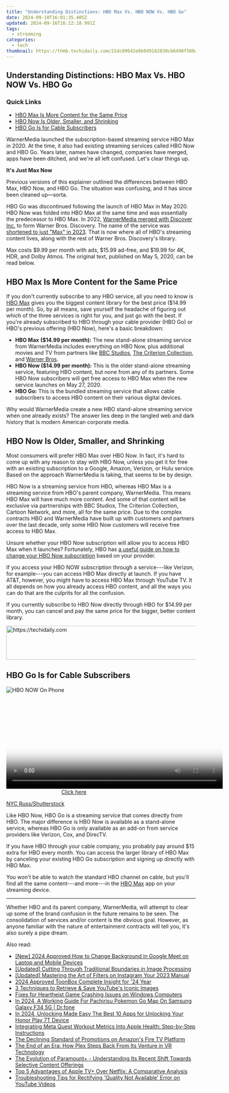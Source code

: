 ```yaml
---
title: "Understanding Distinctions: HBO Max Vs. HBO NOW Vs. HBO Go"
date: 2024-09-10T16:01:35.405Z
updated: 2024-09-16T16:12:18.991Z
tags:
  - streaming
categories:
  - tech
thumbnail: https://thmb.techidaily.com/21dc09642e8b9d9182830cb6498f509afd60ef4fb9e6e678414f0bc441ff1b6a.jpg
---
```


## Understanding Distinctions: HBO Max Vs. HBO NOW Vs. HBO Go

### Quick Links

* [HBO Max Is More Content for the Same Price](https://screen-video-capture.techidaily.com/new-2024-approved-dive-into-iphones-audio-memos-made-simple/)
* [HBO Now Is Older, Smaller, and Shrinking](https://fake-location.techidaily.com/how-to-stop-google-chrome-from-tracking-your-location-on-itel-a60s-drfone-by-drfone-virtual-android/)
* [HBO Go Is for Cable Subscribers](https://article-tips.techidaily.com/creative-vanguard-collection-free-3d-text-psds-classics-for-2024/)

 WarnerMedia launched the subscription-based streaming service HBO Max in 2020\. At the time, it also had existing streaming services called HBO Now and HBO Go. Years later, names have changed, companies have merged, apps have been ditched, and we're all left confused. Let's clear things up.

**It's Just Max Now** 

 Previous versions of this explainer outlined the differences between HBO Max, HBO Now, and HBO Go. The situation was confusing, and it has since been cleaned up—sorta.

 HBO Go was discontinued following the launch of HBO Max in May 2020\. HBO Now was folded into HBO Max at the same time and was essentially the predecessor to HBO Max. In 2022, [WarnerMedia merged with Discover Inc.](https://review-topics.techidaily.com/in-2024-fixing-foneazy-mockgo-not-working-on-vivo-s18e-drfone-by-drfone-virtual-android/) to form Warner Bros. Discovery. The name of the service was [shortened to just "Max" in 2023](https://smart-video-creator.techidaily.com/splice-video-editor-mac-version-download-and-install-today/). That is now where all of HBO's streaming content lives, along with the rest of Warner Bros. Discovery's library.

 Max costs $9.99 per month with ads, $15.99 ad-free, and $19.99 for 4K, HDR, and Dolby Atmos. The original text, published on May 5, 2020, can be read below.

##  HBO Max Is More Content for the Same Price

 If you don't currently subscribe to any HBO service, all you need to know is [HBO Max](https://track.flexlinkspro.com/g.ashx?foid=156085.101105873.1011126497&trid=1088663.218054&foc=16&fot=9999&fos=5&fobs=maxvsgovsnow) gives you the biggest content library for the best price ($14.99 per month). So, by all means, save yourself the headache of figuring out which of the three services is right for you, and just go with the best. If you're already subscribed to HBO through your cable provider (HBO Go) or HBO's previous offering (HBO Now), here's a basic breakdown:

* **HBO Max** **($14.99 per month):** The new stand-alone streaming service from WarnerMedia includes everything on HBO Now, plus additional movies and TV from partners like [BBC Studios](https://www.bbcstudios.com/), [The Criterion Collection](https://www.criterion.com/), and [Warner Bros](https://www.warnerbros.com/).
* **HBO Now ($14.99 per month):** This is the older stand-alone streaming service, featuring HBO content, but none from any of its partners. Some HBO Now subscribers will get free access to HBO Max when the new service launches on May 27, 2020.
* **HBO Go:** This is the bundled streaming service that allows cable subscribers to access HBO content on their various digital devices.

 Why would WarnerMedia create a new HBO stand-alone streaming service when one already exists? The answer lies deep in the tangled web and dark history that is modern American corporate media.

##  HBO Now Is Older, Smaller, and Shrinking

 Most consumers will prefer HBO Max over HBO Now. In fact, it's hard to come up with any reason to stay with HBO Now, unless you get it for free with an existing subscription to a Google, Amazon, Verizon, or Hulu service. Based on the approach WarnerMedia is taking, that seems to be by design.

 HBO Now is a streaming service from HBO, whereas HBO Max is a streaming service from HBO's parent company, WarnerMedia. This means HBO Max will have much more content. And some of that content will be exclusive via partnerships with BBC Studios, The Criterion Collection, Cartoon Network, and more, all for the same price. Due to the complex contracts HBO and WarnerMedia have built up with customers and partners over the last decade, only some HBO Now customers will receive free access to HBO Max.

 Unsure whether your HBO Now subscription will allow you to access HBO Max when it launches? Fortunately, HBO has [a useful guide on how to change your HBO Now subscription](https://help.hbonow.com/Answer/Detail/135#subscription-provider) based on your provider.

 If you access your HBO NOW subscription through a service---like Verizon, for example---you can access HBO Max directly at launch. If you have AT&T, however, you might have to access HBO Max through YouTube TV. It all depends on how you already access HBO content, and all the ways you can do that are the culprits for all the confusion.

 If you currently subscribe to HBO Now directly through HBO for $14.99 per month, you can cancel and pay the same price for the bigger, better content library.

<!-- affiliate ads begin -->
<a href="https://appsumo.8odi.net/c/5597632/2137413/7443" target="_top" id="2137413">
  <img src="//a.impactradius-go.com/display-ad/7443-2137413" border="0" alt="https://techidaily.com" width="728" height="90"/>
</a>
<img height="0" width="0" src="https://appsumo.8odi.net/i/5597632/2137413/7443" style="position:absolute;visibility:hidden;" border="0" />
<!-- affiliate ads end -->

##  HBO Go Is for Cable Subscribers

![HBO NOW On Phone](https://static1.howtogeekimages.com/wordpress/wp-content/uploads/2020/04/image-1.jpg) 

<!-- affiliate ads begin -->
<span id="1983473">
					<video width="576" height="240" style="cursor:pointer"
           poster="//a.impactradius-go.com/display-clicktoplayimage/1983473.png"
           onclick="if(!this.playClicked){this.play();this.setAttribute('controls',true);this.playClicked=true;}">
	   <source src="//a.impactradius-go.com/display-ad/22993-1983473">
	   <img src="//a.impactradius-go.com/display-clicktoplayimage/1983473.png" style="border: none; height: 100%; width: 100%; object-fit: contain">
	</video>
	<div style="width:360px;text-align:center"><a href="javascript:window.open(decodeURIComponent('https%3A%2F%2Fhomestyler.sjv.io%2Fc%2F5597632%2F1983473%2F22993'), '_blank');void(0);">Click here</a></div>
</span>
<img height="0" width="0" src="https://imp.pxf.io/i/5597632/1983473/22993" style="position:absolute;visibility:hidden;" border="0" />
<!-- affiliate ads end -->

[NYC Russ/Shutterstock](https://www.shutterstock.com/image-photo/smartphone-showing-hbo-now-application-logo-1447175852)

 Like HBO Now, HBO Go is a streaming service that comes directly from HBO. The major difference is HBO Now is available as a stand-alone service, whereas HBO Go is only available as an add-on from service providers like Verizon, Cox, and DirecTV.

 If you have HBO through your cable company, you probably pay around $15 extra for HBO every month. You can access the larger library of HBO Max by canceling your existing HBO Go subscription and signing up directly with HBO Max.

 You won't be able to watch the standard HBO channel on cable, but you'll find all the same content---and more---in the [HBO Max](https://track.flexlinkspro.com/g.ashx?foid=156085.101105873.1011126497&trid=1088663.218054&foc=16&fot=9999&fos=5&fobs=maxvsgovsnow) app on your streaming device.

---

 Whether HBO and its parent company, WarnerMedia, will attempt to clear up some of the brand confusion in the future remains to be seen. The consolidation of services and/or content is the obvious goal. However, as anyone familiar with the nature of entertainment contracts will tell you, it's also surely a pipe dream.

<ins class="adsbygoogle"
     style="display:block"
     data-ad-format="autorelaxed"
     data-ad-client="ca-pub-7571918770474297"
     data-ad-slot="1223367746"></ins>

<ins class="adsbygoogle"
     style="display:block"
     data-ad-client="ca-pub-7571918770474297"
     data-ad-slot="8358498916"
     data-ad-format="auto"
     data-full-width-responsive="true"></ins>

<span class="atpl-alsoreadstyle">Also read:</span>
<div><ul>
<li><a href="https://remote-screen-capture.techidaily.com/new-2024-approved-how-to-change-background-in-google-meet-on-laptop-and-mobile-devices/"><u>[New] 2024 Approved How to Change Background in Google Meet on Laptop and Mobile Devices</u></a></li>
<li><a href="https://fox-hovers.techidaily.com/updated-cutting-through-traditional-boundaries-in-image-processing/"><u>[Updated] Cutting Through Traditional Boundaries in Image Processing</u></a></li>
<li><a href="https://instagram-videos.techidaily.com/updated-mastering-the-art-of-filters-on-instagram-your-2023-manual/"><u>[Updated] Mastering the Art of Filters on Instagram Your 2023 Manual</u></a></li>
<li><a href="https://article-knowledge.techidaily.com/2024-approved-toonbox-complete-insight-for-24-year/"><u>2024 Approved ToonBox Complete Insight for '24 Year</u></a></li>
<li><a href="https://youtube-blog.techidaily.com/hniques-to-retrieve-and-save-youtubes-iconic-images/"><u>3 Techniques to Retrieve & Save YouTube's Iconic Images</u></a></li>
<li><a href="https://program-issues.techidaily.com/fixes-for-heartheist-game-crashing-issues-on-windows-computers/"><u>Fixes for Heartheist Game Crashing Issues on Windows Computers</u></a></li>
<li><a href="https://change-location.techidaily.com/in-2024-a-working-guide-for-pachirisu-pokemon-go-map-on-samsung-galaxy-f34-5g-drfone-by-drfone-virtual-android/"><u>In 2024, A Working Guide For Pachirisu Pokemon Go Map On Samsung Galaxy F34 5G | Dr.fone</u></a></li>
<li><a href="https://unlock-android.techidaily.com/in-2024-unlocking-made-easy-the-best-10-apps-for-unlocking-your-honor-play-7t-device-by-drfone-android/"><u>In 2024, Unlocking Made Easy The Best 10 Apps for Unlocking Your Honor Play 7T Device</u></a></li>
<li><a href="https://vp-tips.techidaily.com/integrating-meta-quest-workout-metrics-into-apple-health-step-by-step-instructions/"><u>Integrating Meta Quest Workout Metrics Into Apple Health: Step-by-Step Instructions</u></a></li>
<li><a href="https://media-tips.techidaily.com/the-declining-standard-of-promotions-on-amazons-fire-tv-platform/"><u>The Declining Standard of Promotions on Amazon's Fire TV Platform</u></a></li>
<li><a href="https://media-tips.techidaily.com/the-end-of-an-era-how-plex-steps-back-from-its-venture-in-vr-technology/"><u>The End of an Era: How Plex Steps Back From Its Venture in VR Technology</u></a></li>
<li><a href="https://media-tips.techidaily.com/the-evolution-of-paramountplus-understanding-its-recent-shift-towards-selective-content-offerings/"><u>The Evolution of Paramount+ - Understanding Its Recent Shift Towards Selective Content Offerings</u></a></li>
<li><a href="https://media-tips.techidaily.com/top-5-advantages-of-apple-tvplus-over-netflix-a-comparative-analysis/"><u>Top 5 Advantages of Apple TV+ Over Netflix: A Comparative Analysis</u></a></li>
<li><a href="https://media-tips.techidaily.com/troubleshooting-tips-for-rectifying-quality-not-available-error-on-youtube-videos/"><u>Troubleshooting Tips for Rectifying 'Quality Not Available' Error on YouTube Videos</u></a></li>
</ul></div>

